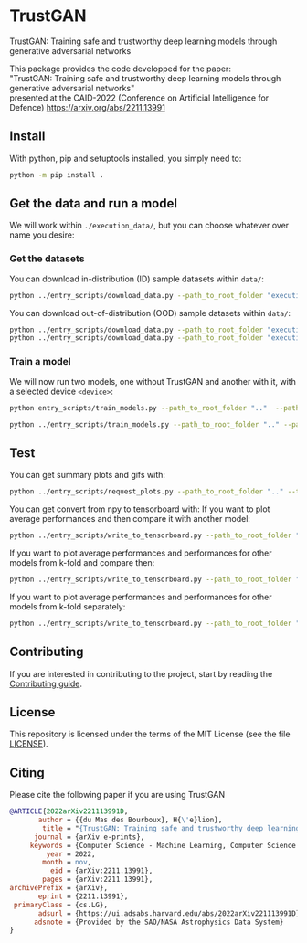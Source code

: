 # TrustGAN

TrustGAN: Training safe and trustworthy deep learning models through generative adversarial networks

This package provides the code developped for the paper:\
"TrustGAN: Training safe and trustworthy deep learning models through generative adversarial networks"\
presented at the CAID-2022 (Conference on Artificial Intelligence for Defence) <https://arxiv.org/abs/2211.13991>

## Install

With python, pip and setuptools installed, you simply need to:

```bash
python -m pip install .
```

## Get the data and run a model

We will work within `./execution_data/`, but you can choose whatever over name you desire:

### Get the datasets

You can download in-distribution (ID) sample datasets within `data/`:

```bash
python ../entry_scripts/download_data.py --path_to_root_folder "execution_data/data/" --dataset "MNIST"
```

You can download out-of-distribution (OOD) sample datasets within `data/`:

```bash
python ../entry_scripts/download_data.py --path_to_root_folder "execution_data/data/" --dataset "FashionMNIST"
python ../entry_scripts/download_data.py --path_to_root_folder "execution_data/data/" --dataset "CIFAR10"
```

### Train a model

We will now run two models, one without TrustGAN and another with it,
with a selected device `<device>`:

```bash
python entry_scripts/train_models.py --path_to_root_folder ".."  --path_to_dataset "execution_data/data/MNIST" --nr_classes 10 --total_epochs 1 --batch_size 50 --proportion_target_model_alone 1 --k-fold 1 --device "cuda:0"
```

```bash
python ../entry_scripts/train_models.py --path_to_root_folder ".." --path_to_dataset "execution_data/data/MNIST" --nr_classes 10 --total_epochs 1 --validation_interval 1 --nr_steps_target_model_alone 1 --device "cuda:0" --k_fold 1 --gan_residual_units_number 1 --target_model_residual_units_number 1 --target_model_loss "hinge" --batch_size 512
```

## Test

You can get summary plots and gifs with:

```bash
python ../entry_scripts/request_plots.py --path_to_root_folder ".." --total_epochs 100 --validation_interval 25 --path_to_performances "average_performances_gan3.npy"
```

You can get convert from npy to tensorboard with:
If you want to plot average performances and then compare it with another model:

```bash
python ../entry_scripts/write_to_tensorboard.py --path_to_root_folder "../200-nets/combined" --plot_only_average_performances --total_epochs 100 --validation_interval 25 --path_to_performances "average_performances_gan3.npy"
```

If you want to plot average performances and performances for other models from k-fold and compare then:

```bash
python ../entry_scripts/write_to_tensorboard.py --path_to_root_folder "../200-nets/gan3" --plot_together --total_epochs 100 --validation_interval 25 --path_to_performances "average_performances.npy"
```

If you want to plot average performances and performances for other models from k-fold separately:

```bash
python ../entry_scripts/write_to_tensorboard.py --path_to_root_folder "../100-nets/gan3" --total_epochs 100 --validation_interval 25 --path_to_performances "average_performances.npy"
```

## Contributing

If you are interested in contributing to the project, start by reading the [Contributing guide](/CONTRIBUTING.md).

## License

This repository is licensed under the terms of the MIT License (see the file [LICENSE](/LICENSE)).

## Citing

Please cite the following paper if you are using TrustGAN

```bibtex
@ARTICLE{2022arXiv221113991D,
       author = {{du Mas des Bourboux}, H{\'e}lion},
        title = "{TrustGAN: Training safe and trustworthy deep learning models through generative adversarial networks}",
      journal = {arXiv e-prints},
     keywords = {Computer Science - Machine Learning, Computer Science - Computer Vision and Pattern Recognition},
         year = 2022,
        month = nov,
          eid = {arXiv:2211.13991},
        pages = {arXiv:2211.13991},
archivePrefix = {arXiv},
       eprint = {2211.13991},
 primaryClass = {cs.LG},
       adsurl = {https://ui.adsabs.harvard.edu/abs/2022arXiv221113991D},
      adsnote = {Provided by the SAO/NASA Astrophysics Data System}
}
```
